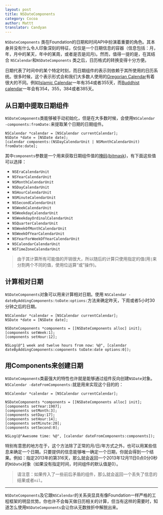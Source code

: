 ```yaml
---
layout: post
title: NSDateComponents
category: Cocoa
author: Mattt
translator: Candyan
---
```


`NSDateComponents` 类在Foundation的日期和时间API中扮演着重要的角色。其本身并没有什么令人印象深刻的特征，仅仅是一个日期信息的容器（信息包括：月，年，月中的某天，年中的某周，或者是否是闰月)。然而，值得一提的是，在其结合 `NSCalendar`和`NSDateComponents` 类之后，日历格式的转换变得十分方便。

日期代表了时间中的某个特定时刻，而日期组件的表示则依赖于其所使用的日历系统。很多时候，这个表示形式会和我们大多数人使用的[Gregorian Calendar](http://en.wikipedia.org/wiki/Gregorian_calendar)有着很大的不同。例如[Islamic Calendar](http://en.wikipedia.org/wiki/Islamic_calendar)一年有354或者355天，而[Buddhist calendar](http://en.wikipedia.org/wiki/Buddhist_calendar)一年会有354，355，384或者385天。

## 从日期中提取日期组件

`NSDateComponents`类能够被手动初始化，但是在大多数时候，会使用`NSCalendar -components:fromDate:`来提取某个日期的日期组件。

~~~{objective-c}
NSCalendar *calendar = [NSCalendar currentCalendar];
NSDate *date = [NSDate date];
[calendar components:(NSDayCalendarUnit | NSMonthCalendarUnit) fromDate:date];
~~~

其中`components`参数是一个用来获取日期组件值的[掩码](http://zh.wikipedia.org/zh-cn/%E6%8E%A9%E7%A0%81)([bitmask](http://en.wikipedia.org/wiki/Bitmask))，有下面这些值可以选择：

- `NSEraCalendarUnit`
- `NSYearCalendarUnit`
- `NSMonthCalendarUnit`
- `NSDayCalendarUnit`
- `NSHourCalendarUnit`
- `NSMinuteCalendarUnit`
- `NSSecondCalendarUnit`
- `NSWeekCalendarUnit`
- `NSWeekdayCalendarUnit`
- `NSWeekdayOrdinalCalendarUnit`
- `NSQuarterCalendarUnit`
- `NSWeekOfMonthCalendarUnit`
- `NSWeekOfYearCalendarUnit`
- `NSYearForWeekOfYearCalendarUnit`
- `NSCalendarCalendarUnit`
- `NSTimeZoneCalendarUnit`

> 由于其计算所有可能值的开销很大，所以随后的计算只使用指定的值(用`|`来分割两个不同的值，使用位运算“或”操作)。

## 计算相对日期

`NSDateComponents`对象可以用来计算相对日期。使用 `NSCalendar -dateByAddingComponents:toDate:options:`方法来确定昨天，下周或者5小时30分钟之后的日期。

~~~{objective-c}
NSCalendar *calendar = [NSCalendar currentCalendar];
NSDate *date = [NSDate date];

NSDateComponents *components = [[NSDateComponents alloc] init];
[components setWeek:1];
[components setHour:12];

NSLog(@"1 week and twelve hours from now: %@", [calendar dateByAddingComponents:components toDate:date options:0]);
~~~

## 用Components来创建日期

`NSDateComponents`类最强大的特性也许就是能够通过组件反向创建`NSDate`对象。`NSCalendar -dateFromComponents:`就是用来实现这个目的的：

~~~{objective-c}
NSCalendar *calendar = [NSCalendar currentCalendar];

NSDateComponents *components = [[NSDateComponents alloc] init];
[components setYear:1987];
[components setMonth:3];
[components setDay:17];
[components setHour:14];
[components setMinute:20];
[components setSecond:0];

NSLog(@"Awesome time: %@", [calendar dateFromComponents:components]);
~~~

特别有意思的地方在于，这个方法除了正常的月/日/年方式之外，也可以用某些信息来确定一个日期。只要提供的信息能够唯一确定一个日期，你就会得到一个结果。例如：指定2013年的第316天，那么就会返回一个2013年12月11日0点0分0秒的`NSDate`对象（如果没有指定时间，时间组件的默认值是0）。

> 请注意：如果传入了一些前后矛盾的组件，那么就会返回一个丢失了信息的结果或者`nil`。

* * *

`NSDateComponents`及它跟`NSCalendar`的关系突显具有像Foundation一样严格的工程框架的明显优势。你也许不会每天做日历相关的计算，但当有这样的需要时，知道怎么使用`NSDateComponents`会让你从无数挫折中解脱出来。
